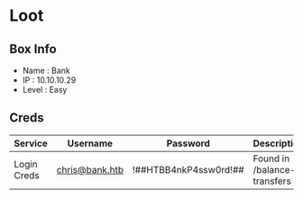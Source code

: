 # Loot


## Box Info
- Name : Bank
- IP : 10.10.10.29
- Level : Easy

## Creds

| Service | Username | Password | Description |
| --- | --- | --- | ---| 
| Login Creds | chris@bank.htb | !##HTBB4nkP4ssw0rd!## | Found in /balance-transfers |
